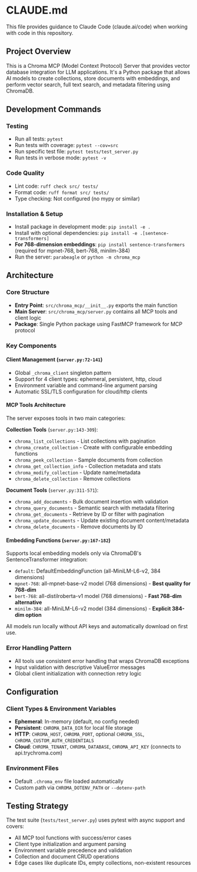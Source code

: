 # CLAUDE.md

This file provides guidance to Claude Code (claude.ai/code) when working with code in this repository.

## Project Overview

This is a Chroma MCP (Model Context Protocol) Server that provides vector database integration for LLM applications. It's a Python package that allows AI models to create collections, store documents with embeddings, and perform vector search, full text search, and metadata filtering using ChromaDB.

## Development Commands

### Testing
- Run all tests: `pytest`
- Run tests with coverage: `pytest --cov=src`
- Run specific test file: `pytest tests/test_server.py`
- Run tests in verbose mode: `pytest -v`

### Code Quality  
- Lint code: `ruff check src/ tests/`
- Format code: `ruff format src/ tests/`
- Type checking: Not configured (no mypy or similar)

### Installation & Setup
- Install package in development mode: `pip install -e .`
- Install with optional dependencies: `pip install -e .[sentence-transformers]`
- **For 768-dimension embeddings**: `pip install sentence-transformers` (required for mpnet-768, bert-768, minilm-384)
- Run the server: `parabeagle` or `python -m chroma_mcp`

## Architecture

### Core Structure
- **Entry Point**: `src/chroma_mcp/__init__.py` exports the main function
- **Main Server**: `src/chroma_mcp/server.py` contains all MCP tools and client logic
- **Package**: Single Python package using FastMCP framework for MCP protocol

### Key Components

#### Client Management (`server.py:72-141`)
- Global `_chroma_client` singleton pattern
- Support for 4 client types: ephemeral, persistent, http, cloud  
- Environment variable and command-line argument parsing
- Automatic SSL/TLS configuration for cloud/http clients

#### MCP Tools Architecture
The server exposes tools in two main categories:

**Collection Tools** (`server.py:143-309`):
- `chroma_list_collections` - List collections with pagination
- `chroma_create_collection` - Create with configurable embedding functions
- `chroma_peek_collection` - Sample documents from collection
- `chroma_get_collection_info` - Collection metadata and stats
- `chroma_modify_collection` - Update name/metadata
- `chroma_delete_collection` - Remove collections

**Document Tools** (`server.py:311-571`):
- `chroma_add_documents` - Bulk document insertion with validation
- `chroma_query_documents` - Semantic search with metadata filtering  
- `chroma_get_documents` - Retrieve by ID or filter with pagination
- `chroma_update_documents` - Update existing document content/metadata
- `chroma_delete_documents` - Remove documents by ID

#### Embedding Functions (`server.py:167-182`)
Supports local embedding models only via ChromaDB's SentenceTransformer integration:
- `default`: DefaultEmbeddingFunction (all-MiniLM-L6-v2, 384 dimensions)
- `mpnet-768`: all-mpnet-base-v2 model (768 dimensions) - **Best quality for 768-dim**
- `bert-768`: all-distilroberta-v1 model (768 dimensions) - **Fast 768-dim alternative**
- `minilm-384`: all-MiniLM-L6-v2 model (384 dimensions) - **Explicit 384-dim option**

All models run locally without API keys and automatically download on first use.

### Error Handling Pattern
- All tools use consistent error handling that wraps ChromaDB exceptions
- Input validation with descriptive ValueError messages
- Global client initialization with connection retry logic

## Configuration

### Client Types & Environment Variables
- **Ephemeral**: In-memory (default, no config needed)
- **Persistent**: `CHROMA_DATA_DIR` for local file storage
- **HTTP**: `CHROMA_HOST`, `CHROMA_PORT`, optional `CHROMA_SSL`, `CHROMA_CUSTOM_AUTH_CREDENTIALS`
- **Cloud**: `CHROMA_TENANT`, `CHROMA_DATABASE`, `CHROMA_API_KEY` (connects to api.trychroma.com)

### Environment Files
- Default `.chroma_env` file loaded automatically
- Custom path via `CHROMA_DOTENV_PATH` or `--dotenv-path`

## Testing Strategy

The test suite (`tests/test_server.py`) uses pytest with async support and covers:
- All MCP tool functions with success/error cases
- Client type initialization and argument parsing  
- Environment variable precedence and validation
- Collection and document CRUD operations
- Edge cases like duplicate IDs, empty collections, non-existent resources